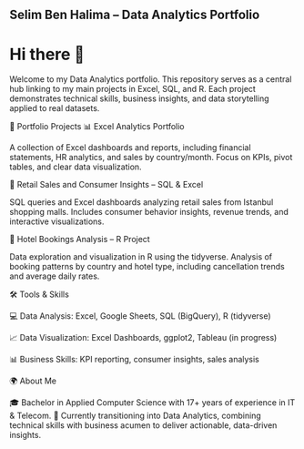 ## Selim Ben Halima – Data Analytics Portfolio

# Hi there 👋

Welcome to my Data Analytics portfolio. This repository serves as a central hub linking to my main projects in Excel, SQL, and R. Each project demonstrates technical skills, business insights, and data storytelling applied to real datasets.

📂 Portfolio Projects
📊 Excel Analytics Portfolio

A collection of Excel dashboards and reports, including financial statements, HR analytics, and sales by country/month. Focus on KPIs, pivot tables, and clear data visualization.

🛒 Retail Sales and Consumer Insights – SQL & Excel

SQL queries and Excel dashboards analyzing retail sales from Istanbul shopping malls. Includes consumer behavior insights, revenue trends, and interactive visualizations.

🏨 Hotel Bookings Analysis – R Project

Data exploration and visualization in R using the tidyverse. Analysis of booking patterns by country and hotel type, including cancellation trends and average daily rates.

🛠️ Tools & Skills

💻 Data Analysis: Excel, Google Sheets, SQL (BigQuery), R (tidyverse)

📈 Data Visualization: Excel Dashboards, ggplot2, Tableau (in progress)

📊 Business Skills: KPI reporting, consumer insights, sales analysis

🌍 About Me

🎓 Bachelor in Applied Computer Science with 17+ years of experience in IT & Telecom.
🔄 Currently transitioning into Data Analytics, combining technical skills with business acumen to deliver actionable, data-driven insights.
